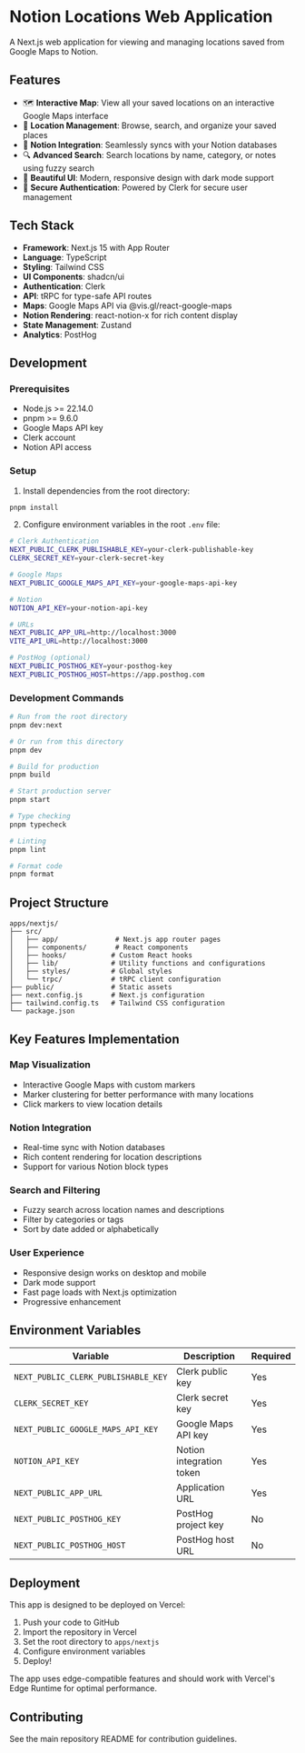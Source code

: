 # Notion Locations Web Application

A Next.js web application for viewing and managing locations saved from Google Maps to Notion.

## Features

- 🗺️ **Interactive Map**: View all your saved locations on an interactive Google Maps interface
- 📍 **Location Management**: Browse, search, and organize your saved places
- 📝 **Notion Integration**: Seamlessly syncs with your Notion databases
- 🔍 **Advanced Search**: Search locations by name, category, or notes using fuzzy search
- 🎨 **Beautiful UI**: Modern, responsive design with dark mode support
- 🔐 **Secure Authentication**: Powered by Clerk for secure user management

## Tech Stack

- **Framework**: Next.js 15 with App Router
- **Language**: TypeScript
- **Styling**: Tailwind CSS
- **UI Components**: shadcn/ui
- **Authentication**: Clerk
- **API**: tRPC for type-safe API routes
- **Maps**: Google Maps API via @vis.gl/react-google-maps
- **Notion Rendering**: react-notion-x for rich content display
- **State Management**: Zustand
- **Analytics**: PostHog

## Development

### Prerequisites

- Node.js >= 22.14.0
- pnpm >= 9.6.0
- Google Maps API key
- Clerk account
- Notion API access

### Setup

1. Install dependencies from the root directory:
```bash
pnpm install
```

2. Configure environment variables in the root `.env` file:
```bash
# Clerk Authentication
NEXT_PUBLIC_CLERK_PUBLISHABLE_KEY=your-clerk-publishable-key
CLERK_SECRET_KEY=your-clerk-secret-key

# Google Maps
NEXT_PUBLIC_GOOGLE_MAPS_API_KEY=your-google-maps-api-key

# Notion
NOTION_API_KEY=your-notion-api-key

# URLs
NEXT_PUBLIC_APP_URL=http://localhost:3000
VITE_API_URL=http://localhost:3000

# PostHog (optional)
NEXT_PUBLIC_POSTHOG_KEY=your-posthog-key
NEXT_PUBLIC_POSTHOG_HOST=https://app.posthog.com
```

### Development Commands

```bash
# Run from the root directory
pnpm dev:next

# Or run from this directory
pnpm dev

# Build for production
pnpm build

# Start production server
pnpm start

# Type checking
pnpm typecheck

# Linting
pnpm lint

# Format code
pnpm format
```

## Project Structure

```
apps/nextjs/
├── src/
│   ├── app/              # Next.js app router pages
│   ├── components/       # React components
│   ├── hooks/           # Custom React hooks
│   ├── lib/             # Utility functions and configurations
│   ├── styles/          # Global styles
│   └── trpc/            # tRPC client configuration
├── public/              # Static assets
├── next.config.js       # Next.js configuration
├── tailwind.config.ts   # Tailwind CSS configuration
└── package.json
```

## Key Features Implementation

### Map Visualization
- Interactive Google Maps with custom markers
- Marker clustering for better performance with many locations
- Click markers to view location details

### Notion Integration
- Real-time sync with Notion databases
- Rich content rendering for location descriptions
- Support for various Notion block types

### Search and Filtering
- Fuzzy search across location names and descriptions
- Filter by categories or tags
- Sort by date added or alphabetically

### User Experience
- Responsive design works on desktop and mobile
- Dark mode support
- Fast page loads with Next.js optimization
- Progressive enhancement

## Environment Variables

| Variable | Description | Required |
|----------|-------------|----------|
| `NEXT_PUBLIC_CLERK_PUBLISHABLE_KEY` | Clerk public key | Yes |
| `CLERK_SECRET_KEY` | Clerk secret key | Yes |
| `NEXT_PUBLIC_GOOGLE_MAPS_API_KEY` | Google Maps API key | Yes |
| `NOTION_API_KEY` | Notion integration token | Yes |
| `NEXT_PUBLIC_APP_URL` | Application URL | Yes |
| `NEXT_PUBLIC_POSTHOG_KEY` | PostHog project key | No |
| `NEXT_PUBLIC_POSTHOG_HOST` | PostHog host URL | No |

## Deployment

This app is designed to be deployed on Vercel:

1. Push your code to GitHub
2. Import the repository in Vercel
3. Set the root directory to `apps/nextjs`
4. Configure environment variables
5. Deploy!

The app uses edge-compatible features and should work with Vercel's Edge Runtime for optimal performance.

## Contributing

See the main repository README for contribution guidelines.
